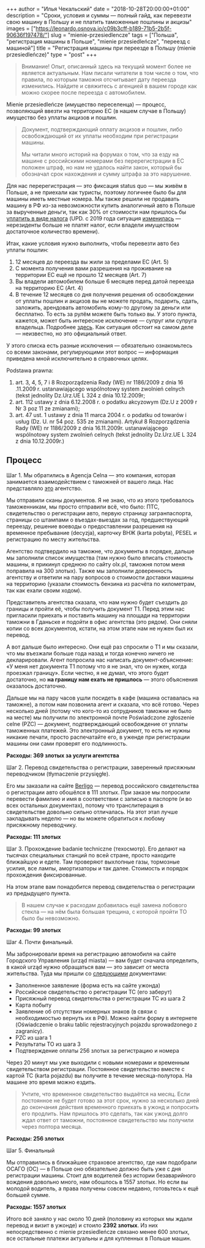 +++
author = "Илья Чекальский"
date = "2018-10-28T20:00:00+01:00"
description = "Сроки, условия и суммы — полный гайд, как перевезти свою машину в Польшу и не платить таможенные пошлины и акцизы"
images = ["https://leonardo.osnova.io/c09b3cff-b189-71b5-2b5f-90636f197478/"]
slug = "mienie-przesiedlencze"
tags = ["Польша", "регистрация машины в Польше", "mienie przesiedleńcze", "переезд с машиной"]
title = "Регистрация машины при переезде в Польшу (mienie przesiedleńcze)"
type = "post"
+++

> Внимание! Опыт, описанный здесь на текущий момент более не является актуальным. Нам писали читатели в том числе о том, что правила, по которым таможня отсчитывает дату переезда изменились. Найдите и свяжитесь с агенцией в вашем городе как можно скорее после переезда с автомобилем.

Mienie przesiedleńcze (имущество переселенца) — процесс, позволяющий ввезти на территорию ЕС (в нашем случае в Польшу) имущество без уплаты акцизов и пошлин.

> Документ, подтверждающий оплату акцизов и пошлин, либо освобождающий от их уплаты необходим при регистрации машины.
>
> Мы читали много историй на форумах о том, что за езду на машине с российскими номерами без перерегистрации в ЕС положен штраф, но нам не удалось найти закон, который бы обозначал срок нахождения и сумму штрафа за это нарушение.

Для нас перерегистрация — это фиксация status quo — мы живём в Польше, а не приехали как туристы, поэтому логичнее было бы для машины иметь местные номера. Мы также решили не продавать машину в РФ из-за невозможности купить аналогичный авто в Польше за вырученные деньги, так как 30% от стоимости нам пришлось бы [уплатить в виде налога](https://pravoved.ru/question/1119743/) (UPD. с 2019 года ситуация [изменилась](https://journal.tinkoff.ru/news/rezident-prodaet-i-ne-platit-nalog/) — нерезиденты больше не платят налог, если владели имуществом достаточное количество времени).

Итак, какие условия нужно выполнить, чтобы перевезти авто без уплаты пошлин:

1. 12 месяцев до переезда вы жили за пределами ЕС (Art. 5)
2. С момента получения вами разрешения на проживание на территории ЕС ещё не прошло 12 месяцев (Art. 7)
3. Вы владели автомобилем больше 6 месяцев перед датой переезда на территорию ЕС (Art. 4)
4. В течение 12 месяцев со дня получения решения об освобождении от уплаты пошлин и акцизов вы не можете продать, подарить, сдать, заложить, арендовать автомобиль кому-то другому за деньги или бесплатно. То есть за рулём можете быть только вы. У этого пункта, кажется, может быть интересное исключение — супруг или супруга владельца. Подробнее [здесь](http://orka2.sejm.gov.pl/IZ6.nsf/main/199A0C79). Как ситуация обстоит на самом деле — неизвестно, но это официальный ответ.

У этого списка есть разные исключения — обязательно ознакомьтесь со всеми законами, регулирующими этот вопрос — информация приведена мной исключительно в справочных целях.

Podstawa prawna:

1. art. 3, 4, 5, 7 i 8 Rozporządzenia Rady (WE) nr 1186/2009 z dnia 16 .11.2009 r. ustanawiającego wspólnotowy system zwolnień celnych (tekst jednolity Dz.Urz.UE L 324 z dnia 10.12.2009r;
2. art. 112 ustawy z dnia 6.12.2008 r. o podatku akcyzowym (Dz.U z 2009 r Nr 3 poz 11 ze zmianami);
3. art. 47 ust. 1 ustawy z dnia 11 marca 2004 r. o podatku od towarów i usług (Dz. U. nr 54 poz. 535 ze zmianami). Artykuł 8 Rozporządzenia Rady (WE) nr 1186/2009 z dnia 16.11.2009r. ustanawiającego wspólnotowy system zwolnień celnych (tekst jednolity Dz.Urz.UE L 324 z dnia 10.12.2009r.)

## Процесс

Шаг 1. Мы обратились в Agencja Celna — это компания, которая занимается взаимодействием с таможней от вашего лица. Нас представляло [это](http://zytkowiak.pl) агентство.

Мы отправили сканы документов. Я не знаю, что из этого требовалось таможенникам, мы просто отправили всё, что было: ПТС, свидетельство о регистрации авто, первую страницу загранпаспорта, страницы со штампами о въездах-выездах за год, предшествующий переезду, решение воеводы о предоставлении разрешения на временное пребывание (decyzja), карточку ВНЖ (karta pobyta), PESEL и регистрацию по месту жительства.

Агентство подтвердило на таможне, что документы в порядке, дальше мы заполнили список имущества (там нужно было вписать стоимость машины, я прикинул среднюю по сайту olx.pl, таможня потом меня поправила на 300 злотых). Также мы заполнили доверенность агентству и ответили на пару вопросов о стоимости доставки машины на территорию (указали стоимость бензина из расчёта по километрам, так как ехали своим ходом).

Представитель агентства сказала, что нам нужно будет съездить до границы и пройти её, чтобы получить документ Т1. Перед этим нас пригласили приехать и поставить машину на площади на территории таможни в Гданьске и подойти в офис агентства (это рядом). Они сняли копии со всех документов, кстати, на этом этапе нам не нужен был их перевод.

А вот дальше было интересно. Они ещё раз спросили о Т1 и мы сказали, что мы въезжали больше года назад и тогда конечно ничего не декларировали. Агент попросила нас написать документ-объяснение: «У меня нет документа Т1 потому что я не знал, что он нужен, когда проезжал границу». Если честно, я не думал, что этого будет достаточно, но **на границу нам ехать не пришлось** — этого объяснения оказалось достаточно.

Дальше мы на пару часов ушли посидеть в кафе (машина оставалась на таможне), а потом нам позвонила агент и сказала, что всё готово. Через несколько дней (потому что кого-то из сотрудников таможни не было на месте) мы получили по электронной почте Poświadczone zgłoszenie celne (PZC) — документ, подтверждающий освобождение от уплаты таможенных платежей. Это электронный документ, то есть не нужны никакие печати, просто распечатайте его, в уженде при регистрации машины они сами проверят его подлинность.

**Расходы: 369 злотых за услуги агентства**

Шаг 2. Перевод свидетельства о регистрации, заверенный присяжным переводчиком (tłymaczenie przysięgłe).

Его мы заказали на сайте [Berligo](https://berligo.com) — перевод российского свидетельства о регистрации авто обошёлся в 111 злотых. При заказе мы попросили перевести фамилию и имя в соответствии с записью в паспорте (и во всех остальных документах), потому что транслитерация в свидетельстве довольно сильно отличалась. На этот этап лучше закладывать неделю — но вы можете обратиться к любому присяжному переводчику.

**Расходы: 111 злотых**

Шаг 3. Прохождение badanie techniczne (техосмотр). Его делают на тысячах специальных станций по всей стране, просто находите ближайшую и едете. Там проверяют выхлопные газы, тормозные усилия, все лампы, амортизаторы и так далее. Стоимость и порядок прохождения фиксированные.

На этом этапе вам понадобится перевод свидетельства о регистрации из предыдущего пункта.

> В нашем случае к расходам добавилась ещё замена лобового стекла — на нём была большая трещина, с которой пройти ТО было бы невозможно.

**Расходы: 99 злотых**

Шаг 4. Почти финальный.

Мы забронировали время на регистрацию автомобиля на сайте Городского Управления (urząd miasta) — вам будет сначала определить, в какой urząd нужно обращаться вам — это зависит от места жительства. Туда мы пришли со [следующими](https://www.gdansk.pl/urzad-miejski/wydzial-komunikacji/procedury/rejestracja-pojazdu-sprowadzonego-z-zagranicy,a,44913) документами:

* Заполненное заявление (форма есть на сайте ужонда)
* Российское свидетельство о регистрации ТС (его заберут)
* Присяжный перевод свидетельства о регистрации ТС из шага 2
* Карта побыту
* Заявление об отсутствии номерных знаков (в связи с необходимостью вернуть их в РФ). Можно найти форму в интернете (Oświadczenie o braku tablic rejestracyjnych pojazdu sprowadzonego z zagranicy).
* PZC из шага 1
* Результаты ТО из шага 3
* Подтверждение оплаты 256 злотых за регистрацию и номера

Через 20 минут мы уже выходили с новыми номерами и временным свидетельством регистрации. Постоянное свидетельство вместе с картой ТС (karta pojazdu) вы получите в течение месяца-полутора. На машине это время можно ездить.

> Учтите, что временное свидетельство выдаётся на месяц. Если постоянное не будет готово за этот срок, нужно за несколько дней до окончания действия временного приехать в ужонд и попросить его продлить. Нам пришлось это сделать, так как ужонд долго ждал ответ от таможни, постоянное свидетельство мы получили через полтора месяца.

**Расходы: 256 злотых**

Шаг 5. Финальный

Мы отправились в ближайшее страховое агентство, где нам подобрали ОСАГО (OC) — в Польше оно обязательно должно быть уже с дня регистрации машины. Стоит для водителей без истории безаварийного вождения довольно много, нам обошлось в 1557 злотых. Но если вы молодой водитель, а права получены совсем недавно, готовьтесь к ещё большей сумме.

**Расходы: 1557 злотых**

Итого всё заняло у нас около 10 дней (половину из которых мы ждали перевод и визит в ужонде) и стоило **2392 злотых**. Из них непосредственно с mienie przesiedleńcze связано менее 600 злотых, все остальные платежи актуальны и для купленных в Польше машин.